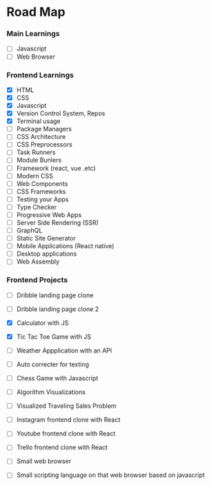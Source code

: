 # Road Map

### Main Learnings
- [ ] Javascript
- [ ] Web Browser

### Frontend Learnings

- [X] HTML
- [X] CSS
- [X] Javascript
- [X] Version Control System, Repos
- [X] Terminal usage
- [ ] Package Managers
- [ ] CSS Architecture
- [ ] CSS Preprocessors
- [ ] Task Runners
- [ ] Module Bunlers
- [ ] Framework (react, vue .etc)
- [ ] Modern CSS
- [ ] Web Components
- [ ] CSS Frameworks
- [ ] Testing your Apps
- [ ] Type Checker
- [ ] Progressive Web Apps
- [ ] Server Side Rendering (SSR)
- [ ] GraphQL
- [ ] Static Site Generator
- [ ] Mobile Applications (React native)
- [ ] Desktop applications
- [ ] Web Assembly

### Frontend Projects

- [ ] Dribble landing page clone
- [ ] Dribble landing page clone 2
- [X] Calculator with JS
- [X] Tic Tac Toe Game with JS
- [ ] Weather Appplication with an API
- [ ] Auto correcter for texting
- [ ] Chess Game with Javascript
- [ ] Algorithm Visualizations
- [ ] Visualized Traveling Sales Problem
- [ ] Instagram frontend clone with React
- [ ] Youtube frontend clone with React
- [ ] Trello frontend clone with React
- [ ] Small web browser
- [ ] Small scripting language on that web browser based on javascript














